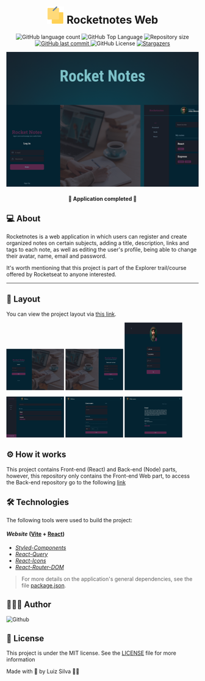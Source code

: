 <h1 align="center">
    <img src=".github/notes.svg" title="Rocketnotes" alt="" width="45px" />   
    Rocketnotes Web
</h1>

<p align="center">
  <img alt="GitHub language count" src="https://img.shields.io/github/languages/count/afsilvaluiz/rocketnotes-frontend">

  <img alt="GitHub Top Language" src="https://img.shields.io/github/languages/top/afsilvaluiz/rocketnotes-frontend" />

  <img alt="Repository size" src="https://img.shields.io/github/repo-size/afsilvaluiz/rocketnotes-frontend">
  
  <a href="https://github.com/afsilvaluiz/rocketnotes-frontend/commits/master">
    <img alt="GitHub last commit" src="https://img.shields.io/github/last-commit/afsilvaluiz/rocketnotes-frontend">
  </a>
 
  <img alt="GitHub License" src="https://img.shields.io/github/license/afsilvaluiz/rocketnotes-frontend">

   <a href="https://github.com/afsilvaluiz/rocketnotes-frontend/stargazers">
    <img alt="Stargazers" src="https://img.shields.io/github/stars/afsilvaluiz/rocketnotes-frontend?style=social">
  </a>
</p>

<p>
  <img src=".github/cover.png" alt="cover rocketnotes web" />
</p>

<h4 align="center"> 
	🚀 Application completed 🚀
</h4>

## 💻 About

Rocketnotes is a web application in which users can register and create organized notes on certain subjects, adding a title, description, links and tags to each note, as well as editing the user's profile, being able to change their avatar, name, email and password.

It's worth mentioning that this project is part of the Explorer trail/course offered by Rocketseat to anyone interested.

---

## 🎨 Layout

You can view the project layout via [this link](<a href="https://www.figma.com/file/ePICXYr6qQFPFHEttHlDvs/Rocketnotes?type=design&node-id=0-1&mode=design&t=qQju3Z5zkS3Yhkjs-0" target="_blank" /a>).
 
<img title="SignUp" src=".github/SignIn.png" width="30%"></img> <img title="SignIn" src=".github/SignUp.png" width="30%"></img> <img title="Profile" src=".github/Profile.png" width="30%" height="177"></img>

<img title="Home" src=".github/Home.png" width="30%"></img>  <img title="Create Note" src=".github/NoteCreate.png" width="30%"></img> <img title="Note Preview" src=".github/NotePreview.png" width="30%"></img>

## ⚙️ How it works

This project contains Front-end (React) and Back-end (Node) parts, however, this repository only contains the Front-end Web part, to access the Back-end repository go to the following [link](https://github.com/afsilvaluiz/rocketnotes-backend)


## 🛠 Technologies

The following tools were used to build the project:

#### *Website* ([Vite](https://vitejs.dev/)  +  [React](https://react.dev/))

-   *[Styled-Components](https://styled-components.com/)*
-   *[React-Query](https://react-query-v3.tanstack.com/)*
-   *[React-Icons](https://react-icons.github.io/react-icons/)*
-   *[React-Router-DOM](https://reactrouter.com/en/main/start/tutorial)*

> For more details on the application's general dependencies, see the file [package.json](https://github.com/afsilvaluiz/rocketnotes-frontend/blob/main/package.json).

## 🧑🏻‍💻 Author

 <img alt="Github" title="Github" src="https://github.com/afsilvaluiz.png" width="100px" >


## 📝 License

This project is under the MIT license. See the [LICENSE](./LICENSE) file for more information

Made with 💜 by Luiz Silva 👋🏽
